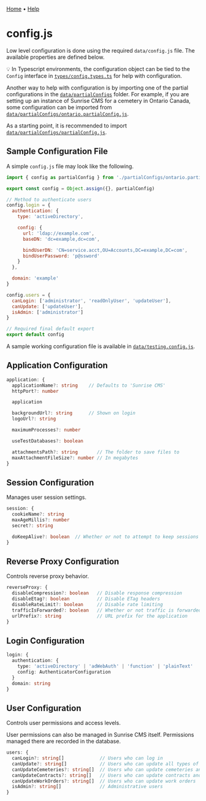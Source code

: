 [Home](https://cityssm.github.io/sunrise-cms/)
•
[Help](https://cityssm.github.io/sunrise-cms/docs/)

# config.js

Low level configuration is done using the required `data/config.js` file.
The available properties are defined below.

💡 In Typescript environments, the configuration object can be tied to the `Config` interface in
[`types/config.types.ts`](https://github.com/cityssm/sunrise-cms/blob/main/types/config.types.ts)
for help with configuration.

Another way to help with configuration is by importing one of the partial configurations in the
[`data/partialConfigs`](https://github.com/cityssm/sunrise-cms/tree/main/data/partialConfigs) folder. For example, if you are setting up an instance of Sunrise CMS for a cemetery in
Ontario Canada, some configuration can be imported from
[`data/partialConfigs/ontario.partialConfig.js`](https://github.com/cityssm/sunrise-cms/blob/main/data/partialConfigs/ontario.partialConfig.js).

As a starting point, it is recommended to import
[`data/partialConfigs/partialConfig.js`](https://github.com/cityssm/sunrise-cms/blob/main/data/partialConfigs/partialConfig.js).

## Sample Configuration File

A simple `config.js` file may look like the following.

```javascript
import { config as partialConfig } from './partialConfigs/ontario.partialConfig.js'

export const config = Object.assign({}, partialConfig)

// Method to authenticate users
config.login = {
  authentication: {
    type: 'activeDirectory',

    config: {
      url: 'ldap://example.com',
      baseDN: 'dc=example,dc=com',

      bindUserDN: 'CN=service.acct,OU=Accounts,DC=example,DC=com',
      bindUserPassword: 'p@ssword'
    }
  },

  domain: 'example'
}

config.users = {
  canLogin: ['administrator', 'readOnlyUser', 'updateUser'],
  canUpdate: ['updateUser'],
  isAdmin: ['administrator']
}

// Required final default export
export default config
```

A sample working configuration file is available in
[`data/testing.config.js`](https://github.com/cityssm/sunrise-cms/blob/main/data/testing.config.js).

## Application Configuration

```typescript
application: {
  applicationName?: string    // Defaults to 'Sunrise CMS'
  httpPort?: number

  application

  backgroundUrl?: string      // Shown on login
  logoUrl?: string

  maximumProcesses?: number

  useTestDatabases?: boolean

  attachmentsPath?: string       // The folder to save files to
  maxAttachmentFileSize?: number // In megabytes
}
```

## Session Configuration

Manages user session settings.

```typescript
session: {
  cookieName?: string
  maxAgeMillis?: number
  secret?: string

  doKeepAlive?: boolean  // Whether or not to attempt to keep sessions active
}
```

## Reverse Proxy Configuration

Controls reverse proxy behavior.

```typescript
reverseProxy: {
  disableCompression?: boolean   // Disable response compression
  disableEtag?: boolean          // Disable ETag headers
  disableRateLimit?: boolean     // Disable rate limiting
  trafficIsForwarded?: boolean   // Whether or not traffic is forwarded
  urlPrefix?: string             // URL prefix for the application
}
```

## Login Configuration

```typescript
login: {
  authentication: {
    type: 'activeDirectory' | 'adWebAuth' | 'function' | 'plainText'
    config: AuthenticatorConfiguration
  }
  domain: string
}
```

## User Configuration

Controls user permissions and access levels.

User permissions can also be managed in Sunrise CMS itself.
Permissions managed there are recorded in the database.

```typescript
users: {
  canLogin?: string[]             // Users who can log in
  canUpdate?: string[]            // Users who can update all types of records (cemeteries, contracts, and work orders)
  canUpdateCemeteries?: string[]  // Users who can update cemeteries and burial sites
  canUpdateContracts?: string[]   // Users who can update contracts and funeral homes
  canUpdateWorkOrders?: string[]  // Users who can update work orders
  isAdmin?: string[]              // Administrative users
}
```
